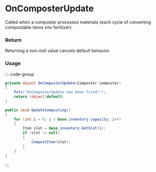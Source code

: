 # OnComposterUpdate
<Badge type="info" text="Entity"/>[<Badge type="danger" text="Carbon Compatible"/>](https://github.com/CarbonCommunity/Carbon)[<Badge type="warning" text="Oxide Compatible"/>](https://github.com/OxideMod/Oxide.Rust)
Called when a composter processes materials (each cycle of converting compostable items into fertilizer).

### Return
Returning a non-null value cancels default behavior.

### Usage
::: code-group
```csharp [Example]
private object OnComposterUpdate(Composter composter)
{
	Puts("OnComposterUpdate has been fired!");
	return (object)default;
}
```
```csharp [Source — Assembly-CSharp @ Composter]
public void UpdateComposting()
{
	for (int i = 0; i < base.inventory.capacity; i++)
	{
		Item slot = base.inventory.GetSlot(i);
		if (slot != null)
		{
			CompostItem(slot);
		}
	}
}

```
:::
